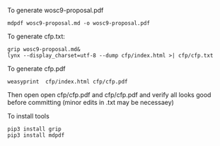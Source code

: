 
To generate wosc9-proposal.pdf

```
mdpdf wosc9-proposal.md -o wosc9-proposal.pdf
```


To generate cfp.txt:

```
grip wosc9-proposal.md&
lynx --display_charset=utf-8 --dump cfp/index.html >| cfp/cfp.txt
```

To generate cfp.pdf

```
weasyprint  cfp/index.html cfp/cfp.pdf
```

Then open open cfp/cfp.pdf and cfp/cfp.pdf and verify all looks good before committing 
(minor edits in .txt may be necessaey)

To install tools

```
pip3 install grip
pip3 install mdpdf
```

